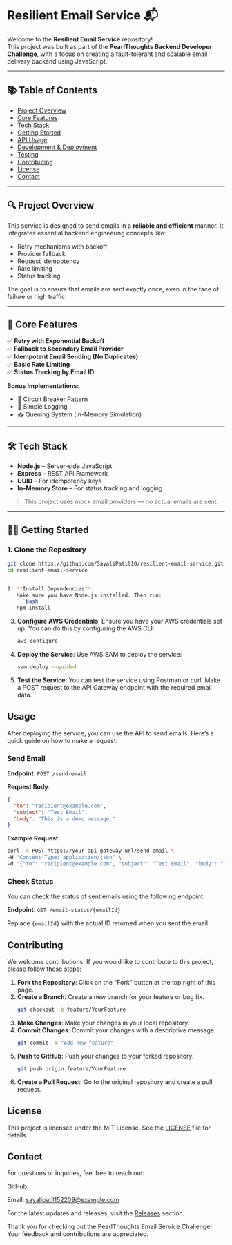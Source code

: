 # Resilient Email Service 📬

Welcome to the **Resilient Email Service** repository!  
This project was built as part of the **PearlThoughts Backend Developer Challenge**, with a focus on creating a fault-tolerant and scalable email delivery backend using JavaScript.

---

## 📚 Table of Contents
- [Project Overview](#project-overview)
- [Core Features](#core-features)
- [Tech Stack](#tech-stack)
- [Getting Started](#getting-started)
- [API Usage](#api-usage)
- [Development & Deployment](#development--deployment)
- [Testing](#testing)
- [Contributing](#contributing)
- [License](#license)
- [Contact](#contact)

---

## 🔍 Project Overview

This service is designed to send emails in a **reliable and efficient** manner. It integrates essential backend engineering concepts like:
- Retry mechanisms with backoff
- Provider fallback
- Request idempotency
- Rate limiting
- Status tracking

The goal is to ensure that emails are sent exactly once, even in the face of failure or high traffic.

---

## 🚀 Core Features

✅ **Retry with Exponential Backoff**  
✅ **Fallback to Secondary Email Provider**  
✅ **Idempotent Email Sending (No Duplicates)**  
✅ **Basic Rate Limiting**  
✅ **Status Tracking by Email ID**  

**Bonus Implementations:**
- 🧯 Circuit Breaker Pattern  
- 📜 Simple Logging  
- 📥 Queuing System (In-Memory Simulation)

---

## 🛠️ Tech Stack

- **Node.js** – Server-side JavaScript
- **Express** – REST API Framework
- **UUID** – For idempotency keys
- **In-Memory Store** – For status tracking and logging

> This project uses mock email providers — no actual emails are sent.

---

## 🧑‍💻 Getting Started

### 1. Clone the Repository

```bash
git clone https://github.com/SayaliPatil10/resilient-email-service.git
cd resilient-email-service


2. **Install Dependencies**:
   Make sure you have Node.js installed. Then run:
   ```bash
   npm install
   ```

3. **Configure AWS Credentials**:
   Ensure you have your AWS credentials set up. You can do this by configuring the AWS CLI:
   ```bash
   aws configure
   ```

4. **Deploy the Service**:
   Use AWS SAM to deploy the service:
   ```bash
   sam deploy --guided
   ```

5. **Test the Service**:
   You can test the service using Postman or curl. Make a POST request to the API Gateway endpoint with the required email data.

## Usage

After deploying the service, you can use the API to send emails. Here’s a quick guide on how to make a request:

### Send Email

**Endpoint**: `POST /send-email`

**Request Body**:
```json
{
  "to": "recipient@example.com",
  "subject": "Test Email",
  "body": "This is a demo message."
}
```

**Example Request**:
```bash
curl -X POST https://your-api-gateway-url/send-email \
-H "Content-Type: application/json" \
-d '{"to": "recipient@example.com", "subject": "Test Email", "body": "This is a demo message."}'
```

### Check Status

You can check the status of sent emails using the following endpoint:

**Endpoint**: `GET /email-status/{emailId}`

Replace `{emailId}` with the actual ID returned when you sent the email.

## Contributing

We welcome contributions! If you would like to contribute to this project, please follow these steps:

1. **Fork the Repository**: Click on the "Fork" button at the top right of this page.
2. **Create a Branch**: Create a new branch for your feature or bug fix.
   ```bash
   git checkout -b feature/YourFeature
   ```
3. **Make Changes**: Make your changes in your local repository.
4. **Commit Changes**: Commit your changes with a descriptive message.
   ```bash
   git commit -m "Add new feature"
   ```
5. **Push to GitHub**: Push your changes to your forked repository.
   ```bash
   git push origin feature/YourFeature
   ```
6. **Create a Pull Request**: Go to the original repository and create a pull request.

## License

This project is licensed under the MIT License. See the [LICENSE](LICENSE) file for details.

## Contact

For questions or inquiries, feel free to reach out:

GitHub: 

Email: sayalipatil152209@example.com

For the latest updates and releases, visit the [Releases](https://github.com/SayaliPatil10/resilient-email-service) section.

Thank you for checking out the PearlThoughts Email Service Challenge! Your feedback and contributions are appreciated.

